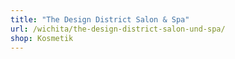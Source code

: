 ```yaml
---
title: "The Design District Salon & Spa"
url: /wichita/the-design-district-salon-und-spa/
shop: Kosmetik
---
```

